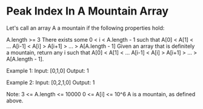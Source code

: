 ﻿# Peak Index In A Mountain Array

Let's call an array A a mountain if the following properties hold:

A.length >= 3
There exists some 0 < i < A.length - 1 such that A[0] < A[1] < ... A[i-1] < A[i] > A[i+1] > ... > A[A.length - 1]
Given an array that is definitely a mountain, return any i such that A[0] < A[1] < ... A[i-1] < A[i] > A[i+1] > ... > A[A.length - 1].

Example 1:
Input: [0,1,0]
Output: 1

Example 2:
Input: [0,2,1,0]
Output: 1

Note:
3 <= A.length <= 10000
0 <= A[i] <= 10^6
A is a mountain, as defined above.